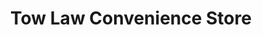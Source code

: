---
title: "Tow Law Convenience Store"
url: /bishop-auckland/tow-law-convenience-store/
shop: convenience
---